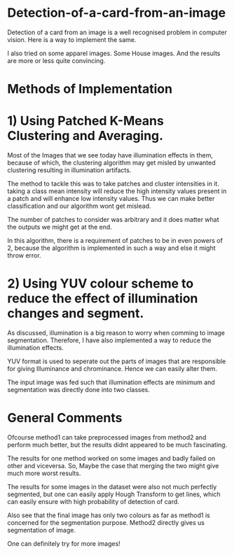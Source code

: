 # Detection-of-a-card-from-an-image
Detection of a card from an image is a well recognised problem in computer vision. Here is a way to implement the same.

I also tried on some apparel images. Some House images. And the results are more or less quite convincing.
# Methods of Implementation
# 1) Using Patched K-Means Clustering and Averaging.
Most of the Images that we see today have illumination effects in them, because of which, the clustering algorithm may get misled by unwanted clustering resulting in illumination artifacts.

The method to tackle this was to take patches and cluster intensities in it. taking a class mean intensity will reduce the high intensity values present in a patch and will enhance low intensity values. Thus we can make better classification and our algorithm wont get mislead.

The number of patches to consider was arbitrary and it does matter what the outputs we might get at the end.

In this algorithm, there is a requirement of patches to be in even powers of 2, because the algorithm is implemented in such a way and else it might throw error.
# 2) Using YUV colour scheme to reduce the effect of illumination changes and segment.
As discussed, illumination is a big reason to worry when comming to image segmentation. Therefore, I have also implemented a way to reduce the illumination effects.

YUV format is used to seperate out the parts of images that are responsible for giving Illuminance and chrominance. Hence we can easily alter them.

The input image was fed such that illumination effects are minimum and segmentation was directly done into two classes.
# General Comments
Ofcourse method1 can take preprocessed images from method2 and perform much better, but the results didnt appeared to be much fascinating. 

The results for one method worked on some images and badly failed on other and viceversa. So, Maybe the case that merging the two might give much more worst results.

The results for some images in the dataset were also not much perfectly segmented, but one can easily apply Hough Transform to get lines, which can easily ensure with high probability of detection of card. 

Also see that the final image has only two colours as far as method1 is concerned for the segmentation purpose. Method2 directly gives us segmentation of image.

One can definitely try for more images!


